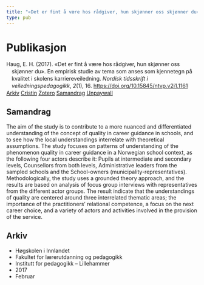 ```yaml
---
title: "«Det er fint å være hos rådgiver, hun skjønner oss skjønner du». En empirisk studie av tema som anses som kjennetegn på kvalitet i skolens karriereveiledning"
type: pub
---
```

<h1>Publikasjon</h1>
<article id="csl-bib-container-9HD5QJRA" class="csl-bib-container">
  <div class="csl-bib-body" style="line-height: 1.35; padding-left: 1em; text-indent:-1em;">
  <div class="csl-entry">Haug, E. H. (2017). &#xAB;Det er fint &#xE5; v&#xE6;re hos r&#xE5;dgiver, hun skj&#xF8;nner oss skj&#xF8;nner du&#xBB;. En empirisk studie av tema som anses som kjennetegn p&#xE5; kvalitet i skolens karriereveiledning. <i>Nordisk tidsskrift i veiledningspedagogikk</i>, <i>2</i>(1), 16. <a href="https://doi.org/10.15845/ntvp.v2i1.1161">https://doi.org/10.15845/ntvp.v2i1.1161</a></div>
</div>
  <div class="csl-bib-buttons">
    <a href="#taxonomy-article-9HD5QJRA" class="csl-bib-button">Arkiv</a>
    <a href="https://app.cristin.no/results/show.jsf?id=1452665" alt="Cristin URL" class="csl-bib-button">Cristin</a>
    <a href="http://zotero.org/groups/5022929/items/9HD5QJRA" alt="Zotero URL" class="csl-bib-button">Zotero</a>
    <a href="#abstract-article-9HD5QJRA" class="csl-bib-button">Samandrag</a>
    <a href="https://boap.uib.no/index.php/nordvei/article/download/1161/1026" class="csl-bib-button">Unpaywall</a>
  </div>
  <div id="csl-bib-meta-container-9HD5QJRA"></div>
</article>
<div id="csl-bib-meta-9HD5QJRA" class="csl-bib-meta">
  <article id="abstract-article-9HD5QJRA" class="abstract-article">
    <h1>Samandrag</h1>
    The aim of the study is to contribute to a more nuanced and differentiated understanding of the concept of quality in career guidance in schools, and to see how the local understandings interrelate with theoretical assumptions. The study focuses on patterns of understanding of the phenomenon quality in career guidance in a Norwegian school context, as the following four actors describe it: Pupils at intermediate and secondary levels, Counsellors from both levels, Administrative leaders from the sampled schools and the School-owners (municipality-representatives). Methodologically, the study uses a grounded theory approach, and the results are based on analysis of focus group interviews with representatives from the different actor groups. The result indicate that the understandings of quality are centered around three interrelated thematic areas; the importance of the practitioners’ relational competence, a focus on the next career choice, and a variety of actors and activities involved in the provision of the service.
  </article>
  <article id="taxonomy-article-9HD5QJRA" class="taxonomy-article">
    <h1>Arkiv</h1>
    <ul>
      <li>Høgskolen i Innlandet</li>
      <li>Fakultet for lærerutdanning og pedagogikk</li>
      <li>Institutt for pedagogikk – Lillehammer</li>
      <li>2017</li>
      <li>Februar</li>
    </ul>
  </article>
</div>
